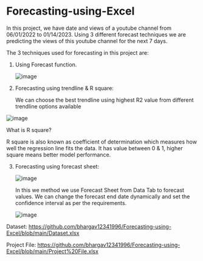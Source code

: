 # Forecasting-using-Excel

In this project, we have date and views of a youtube channel from 06/01/2022 to 01/14/2023. Using 3 different forecast techniques we are predicting the views of this youtube channel for the next 7 days.

The 3 techniques used for forecasting in this project are:

1. Using Forecast function.

   ![image](https://github.com/user-attachments/assets/c106a665-abb9-47e6-917f-79c0b0d48afb)

2. Forecasting using trendline & R square:

   We can choose the best trendline using highest R2 value from different trendline options available

  ![image](https://github.com/user-attachments/assets/22c782c3-8f6e-4fda-99e7-2f0268d39587)

  What is R square?

  R square is also known as coefficient of determination which measures how well the regression line fits the data. It has value between 0 & 1, higher square means better model 
  performance.

3. Forecasting using forecast sheet:

   ![image](https://github.com/user-attachments/assets/2a6e6de4-92a6-4dca-a2b0-77056b5ef205)

   In this we method we use Forecast Sheet from Data Tab to forecast values. We can change the forecast end date dynamically and set the confidence interval as per the requirements.

   
   ![image](https://github.com/user-attachments/assets/c2e89bcc-573f-4c99-bba4-564d11576674)


Dataset: https://github.com/bhargav12341996/Forecasting-using-Excel/blob/main/Dataset.xlsx

Project File: https://github.com/bhargav12341996/Forecasting-using-Excel/blob/main/Project%20File.xlsx
